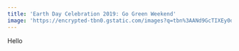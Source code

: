 ```yaml
---
title: 'Earth Day Celebration 2019: Go Green Weekend'
image: 'https://encrypted-tbn0.gstatic.com/images?q=tbn%3AANd9GcTIXEy0dItBgka52r-kWdhqx15Yb5aEMwd3ufIPvfsfSSlWFQhA'
---
```


Hello
